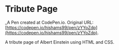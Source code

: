 # Tribute Page
 _A Pen created at CodePen.io. Original URL: [https://codepen.io/hishams99/pen/zYYoZdp](https://codepen.io/hishams99/pen/zYYoZdp).

 A tribute page of Albert Einstein using HTML and CSS.
